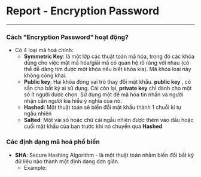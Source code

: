 # Report - Encryption Password
---
### Cách "Encryption Password" hoạt động?
  - Có 4 loại mã hoá chính:
    - **Symmetric Key**: là một lớp các thuật toán mã hóa, trong đó các khóa dùng cho việc mật mã hóa/giải mã có quan hệ rõ ràng với nhau (có thể dễ dàng tìm được một khóa nếu biết khóa kia). Mã khóa loại này không công khai.
    - **Public key**: Hai khóa đóng vai trò thay đổi mật khẩu. **public key** , có sẵn cho bất kỳ ai sử dụng. Cái còn lại, **private key** chỉ dành cho một số ít người được chọn. Sử dụng một để mã hóa tin nhắn và người nhận cần người kia hiểu ý nghĩa của nó.
    - **Hashed**: Một thuật toán sẽ biến đổi mật khẩu thành 1 chuỗi kí tự ngẫu nhiên
    - **Salted**: Một vài số hoặc chữ cái ngẫu nhiên được thêm vào đầu hoặc cuối mật khẩu của bạn trước khi nó chuyển qua **Hashed**
### Các định dạng mã hoá phổ biến
  - **SHA**: Secure Hashing Algorithm - là một thuật toán nhằm biến đổi bất kỳ dữ liệu nào thành một định dạng đơn giản.
      - Example: 
